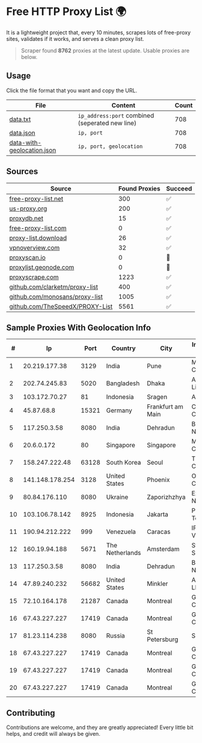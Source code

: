
# Free HTTP Proxy List 🌍

It is a lightweight project that, every 10 minutes, scrapes lots of free-proxy sites, validates if it works, and serves a clean proxy list.


> Scraper found **8762** proxies at the latest update. Usable proxies are below.

## Usage

Click the file format that you want and copy the URL.


|File|Content|Count|
|----|-------|-----|
|[data.txt](https://raw.githubusercontent.com/themiralay/Proxy-List-World/master/data.txt)|`ip_address:port` combined (seperated new line)|708|
|[data.json](https://raw.githubusercontent.com/themiralay/Proxy-List-World/master/data.json)|`ip, port`|708|
|[data-with-geolocation.json](https://raw.githubusercontent.com/themiralay/Proxy-List-World/master/data-with-geolocation.json)|`ip, port, geolocation`|708|

## Sources

|Source|Found Proxies|Succeed|
|------|-------------|-------|
|[free-proxy-list.net](https://free-proxy-list.net)|300|✅|
|[us-proxy.org](https://www.us-proxy.org)|200|✅|
|[proxydb.net](http://proxydb.net)|15|✅|
|[free-proxy-list.com](https://free-proxy-list.com/?page=&port=&type%5B%5D=http&type%5B%5D=https&up_time=0&search=Search)|0|✅|
|[proxy-list.download](https://www.proxy-list.download/HTTP)|26|✅|
|[vpnoverview.com](https://vpnoverview.com/privacy/anonymous-browsing/free-proxy-servers)|32|✅|
|[proxyscan.io](https://www.proxyscan.io)|0|🚫|
|[proxylist.geonode.com](https://proxylist.geonode.com/api/proxy-list?limit=300&page=1&sort_by=lastChecked&sort_type=desc&protocols=http,https)|0|🚫|
|[proxyscrape.com](https://api.proxyscrape.com/v2/?request=displayproxies&protocol=http&timeout=10000&country=all&ssl=all&anonymity=all)|1223|✅|
|[github.com/clarketm/proxy-list](https://raw.githubusercontent.com/clarketm/proxy-list/master/proxy-list-raw.txt)|400|✅|
|[github.com/monosans/proxy-list](https://raw.githubusercontent.com/monosans/proxy-list/main/proxies/http.txt)|1005|✅|
|[github.com/TheSpeedX/PROXY-List](https://raw.githubusercontent.com/TheSpeedX/PROXY-List/master/http.txt)|5561|✅|


## Sample Proxies With Geolocation Info

|#|Ip|Port|Country|City|Internet Service Provider|
|-|--|----|-------|----|-------------------------|
|1|20.219.177.38|3129|India|Pune|Microsoft Corporation|
|2|202.74.245.83|5020|Bangladesh|Dhaka|Aamra Networks Limited|
|3|103.172.70.27|81|Indonesia|Sragen|AZNET|
|4|45.87.68.8|15321|Germany|Frankfurt am Main|Cogent Communications|
|5|117.250.3.58|8080|India|Dehradun|Bharat Sanchar Nigam Ltd|
|6|20.6.0.172|80|Singapore|Singapore|Microsoft Corporation|
|7|158.247.222.48|63128|South Korea|Seoul|The Constant Company, LLC|
|8|141.148.178.254|3128|United States|Phoenix|Oracle Corporation|
|9|80.84.176.110|8080|Ukraine|Zaporizhzhya|Express Radio Networks|
|10|103.106.78.142|8925|Indonesia|Jakarta|PT Quantum Tera Multimedia|
|11|190.94.212.222|999|Venezuela|Caracas|IFX Networks Venezuela C.A.|
|12|160.19.94.188|5671|The Netherlands|Amsterdam|Stallion Network Services Limited|
|13|117.250.3.58|8080|India|Dehradun|Bharat Sanchar Nigam Ltd|
|14|47.89.240.232|56682|United States|Minkler|Alibaba.com LLC|
|15|72.10.164.178|21287|Canada|Montreal|GloboTech Communications|
|16|67.43.227.227|17419|Canada|Montreal|GloboTech Communications|
|17|81.23.114.238|8080|Russia|St Petersburg|SEVEREN|
|18|67.43.227.227|17419|Canada|Montreal|GloboTech Communications|
|19|67.43.227.227|17419|Canada|Montreal|GloboTech Communications|
|20|67.43.227.227|17419|Canada|Montreal|GloboTech Communications|



## Contributing

Contributions are welcome, and they are greatly appreciated! Every
little bit helps, and credit will always be given.


